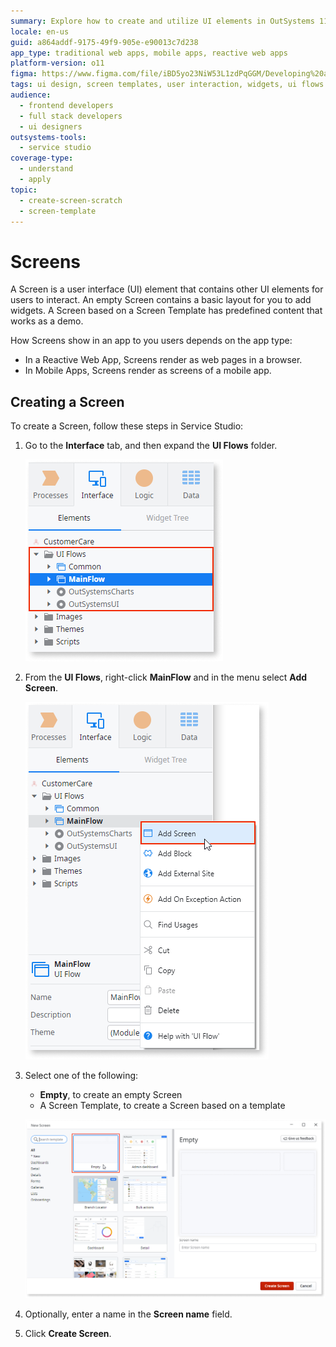 ```yaml
---
summary: Explore how to create and utilize UI elements in OutSystems 11 (O11) for both web and mobile applications.
locale: en-us
guid: a864addf-9175-49f9-905e-e90013c7d238
app_type: traditional web apps, mobile apps, reactive web apps
platform-version: o11
figma: https://www.figma.com/file/iBD5yo23NiW53L1zdPqGGM/Developing%20an%20Application?node-id=184:0
tags: ui design, screen templates, user interaction, widgets, ui flows
audience:
  - frontend developers
  - full stack developers
  - ui designers
outsystems-tools:
  - service studio
coverage-type:
  - understand
  - apply
topic:
  - create-screen-scratch
  - screen-template
---
```


# Screens

A Screen is a user interface (UI) element that contains other UI elements for users to interact. An empty Screen contains a basic layout for you to add widgets. A Screen based on a Screen Template has predefined content that works as a demo.

How Screens show in an app to you users depends on the app type:

* In a Reactive Web App, Screens render as web pages in a browser.
* In Mobile Apps, Screens render as screens of a mobile app.

## Creating a Screen

To create a Screen, follow these steps in Service Studio:

1. Go to the **Interface** tab, and then expand the **UI Flows** folder.

    ![Screenshot showing the Interface tab with the UI Flows folder expanded in Service Studio](images/interface-tab-ui-flows-ss.png "Interface Tab and UI Flows in Service Studio")

1. From the **UI Flows**, right-click **MainFlow** and in the menu select **Add Screen**.

    ![Context menu in Service Studio with the option to Add Screen selected](images/add-screen-ss.png "Adding a New Screen")

1. Select one of the following:

    * **Empty**, to create an empty Screen
    * A Screen Template, to create a Screen based on a template

    ![Dialog in Service Studio for creating a new Screen with options for Empty or a Screen Template](images/create-blank-screen-ss.png "Creating a Blank Screen")

1. Optionally, enter a name in the **Screen name** field.

1. Click **Create Screen**.
